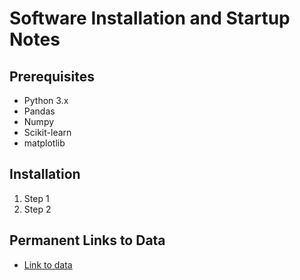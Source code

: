 # Software Installation and Startup Notes

## Prerequisites
- Python 3.x
- Pandas
- Numpy
- Scikit-learn
- matplotlib

## Installation
1. Step 1
2. Step 2

## Permanent Links to Data
- [Link to data]([https://www.kaggle.com/c/quora-question-pairs])

